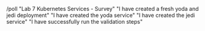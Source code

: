 /poll "Lab 7 Kubernetes Services - Survey" "I have created a fresh yoda and jedi deployment" "I have created the yoda service" "I have created the jedi service" "I have successfully run the validation steps"
